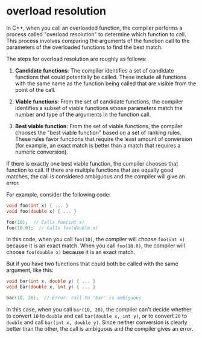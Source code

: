 # overload resolution

In C++, when you call an overloaded function, the compiler performs a process called "overload resolution" to determine which function to call. This process involves comparing the arguments of the function call to the parameters of the overloaded functions to find the best match.

The steps for overload resolution are roughly as follows:

1. **Candidate functions**: The compiler identifies a set of candidate functions that could potentially be called. These include all functions with the same name as the function being called that are visible from the point of the call.

2. **Viable functions**: From the set of candidate functions, the compiler identifies a subset of viable functions whose parameters match the number and type of the arguments in the function call.

3. **Best viable function**: From the set of viable functions, the compiler chooses the "best viable function" based on a set of ranking rules. These rules favor functions that require the least amount of conversion (for example, an exact match is better than a match that requires a numeric conversion).

If there is exactly one best viable function, the compiler chooses that function to call. If there are multiple functions that are equally good matches, the call is considered ambiguous and the compiler will give an error.

For example, consider the following code:

```cpp
void foo(int x) { ... }
void foo(double x) { ... }

foo(10);  // Calls foo(int x)
foo(10.0);  // Calls foo(double x)
```

In this code, when you call `foo(10)`, the compiler will choose `foo(int x)` because it is an exact match. When you call `foo(10.0)`, the compiler will choose `foo(double x)` because it is an exact match.

But if you have two functions that could both be called with the same argument, like this:

```cpp
void bar(int x, double y) { ... }
void bar(double x, int y) { ... }

bar(10, 20);  // Error: call to 'bar' is ambiguous
```

In this case, when you call `bar(10, 20)`, the compiler can't decide whether to convert `10` to `double` and call `bar(double x, int y)`, or to convert `20` to `double` and call `bar(int x, double y)`. Since neither conversion is clearly better than the other, the call is ambiguous and the compiler gives an error.
